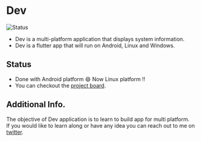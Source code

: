 # Dev
<p align="left">
<img alt="Status" src="https://img.shields.io/badge/status-ongoing-brightgreen?style=for-the-badge&labelColor=black&logo=github">
</p>

- Dev is a multi-platform application that displays system information.
- Dev is a flutter app that will run on Android, Linux and Windows.

## Status
- Done with Android platform :smile: Now Linux platform !!
- You can checkout the [project board](https://github.com/gupta-shrinath/Dev/projects/1).

## Additional Info.
The objective of Dev application is to learn to build app for multi platform.\
If you would like to learn along or have any idea you can reach out to me on [twitter](https://twitter.com/gupta_shrinath).

